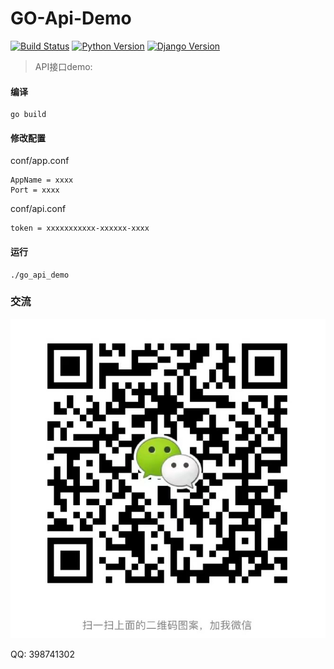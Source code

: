 GO-Api-Demo
==============================================

[![Build Status](https://img.shields.io/travis/rust-lang/rust.svg)](https://img.shields.io/travis/rust-lang/rust.svg)
[![Python Version](https://img.shields.io/badge/Python--3.7-paasing-green.svg)](https://img.shields.io/badge/Python--3.7-paasing-green.svg)
[![Django Version](https://img.shields.io/badge/Beego--1.12.1-paasing-green.svg)](https://img.shields.io/badge/Beego--1.12.1-paasing-green.svg)

> API接口demo:


#### 编译

```
go build
```


#### 修改配置


conf/app.conf

```
AppName = xxxx
Port = xxxx
```

conf/api.conf
```
token = xxxxxxxxxxx-xxxxxx-xxxx
```


#### 运行

```
./go_api_demo
```

### 交流
![微信](https://raw.githubusercontent.com/CJFJack/go_api_demo/master/doc/images/wx.png)

QQ: 398741302
